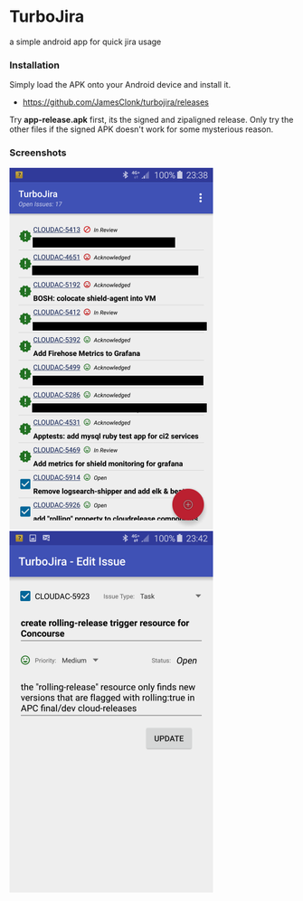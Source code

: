 # TurboJira
a simple android app for quick jira usage

### Installation

Simply load the APK onto your Android device and install it.

- https://github.com/JamesClonk/turbojira/releases

Try **app-release.apk** first, its the signed and zipaligned release. Only try the other files if the signed APK doesn't work for some mysterious reason.

### Screenshots 
![JIRA issues](https://github.com/JamesClonk/turbojira/raw/master/screenshot_01.png "JIRA issues") ![Edit issue](https://github.com/JamesClonk/turbojira/raw/master/screenshot_02.png "Edit issue")
